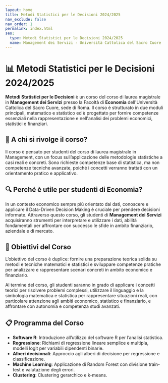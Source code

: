 ```yaml
---
layout: home
title: Metodi Statistici per le Decisioni 2024/2025
nav_exclude: false
nav_order: 1
permalink: index.html
seo:
  type: Metodi Statistici per le Decisioni 2024/2025
  name: Management dei Servizi - Università Cattolica del Sacro Cuore
---
```


# 📊 Metodi Statistici per le Decisioni 2024/2025

**Metodi Statistici per le Decisioni** è un corso del corso di laurea magistrale in **Management dei Servizi** presso la Facoltà di **Economia** dell'Università Cattolica del Sacro Cuore, sede di Roma. Il corso è strutturato in due moduli principali, matematico e statistico ed è progettato per fornire competenze essenziali nella rappresentazione e nell'analisi dei problemi economici, statistici e finanziari.

## 📘 A chi si rivolge il corso?

Il corso è pensato per studenti del corso di laurea magistrale in Management, con un focus sull’applicazione delle metodologie statistiche a casi reali e concreti. Sono richieste competenze base di statistica, ma non competenze tecniche avanzate, poiché i concetti verranno trattati con un orientamento pratico e applicativo.

## 🔍 Perché è utile per studenti di Economia?

In un contesto economico sempre più orientato dai dati, conoscere e applicare il Data-Driven Decision Making è cruciale per prendere decisioni informate. Attraverso questo corso, gli studenti di **Management dei Servizi** acquisiranno strumenti per interpretare e utilizzare i dati, abilità fondamentali per affrontare con successo le sfide in ambito finanziario, aziendale e di mercato.

## 🎯 Obiettivi del Corso
L’obiettivo del corso è duplice: fornire una preparazione teorica solida su metodi e tecniche matematici e statistici e sviluppare competenze pratiche per analizzare e rappresentare scenari concreti in ambito economico e finanziario.

Al termine del corso, gli studenti saranno in grado di applicare i concetti teorici per risolvere problemi complessi, utilizzare il linguaggio e la simbologia matematica e statistica per rappresentare situazioni reali, con particolare attenzione agli ambiti economico, statistico e finanziario, e affrontare con autonomia e competenza studi avanzati.

## 📋 Programma del Corso

- **Software R**: Introduzione all’utilizzo del software R per l’analisi statistica.
- **Regressione**: Richiami di regressione lineare semplice e multipla, modelli logit per variabili dipendenti binarie.
- **Alberi decisionali**: Approccio agli alberi di decisione per regressione e classificazione.
- **Machine Learning**: Applicazione di Random Forest con divisione train-test e valutazione degli errori.
- **Clustering**: Clustering gerarchico e k-means.